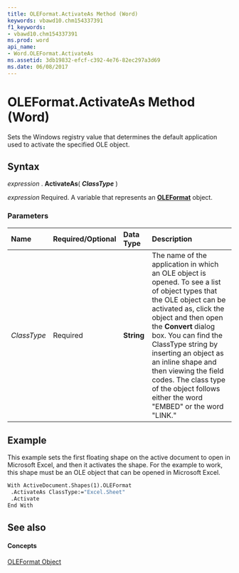 ```yaml
---
title: OLEFormat.ActivateAs Method (Word)
keywords: vbawd10.chm154337391
f1_keywords:
- vbawd10.chm154337391
ms.prod: word
api_name:
- Word.OLEFormat.ActivateAs
ms.assetid: 3db19832-efcf-c392-4e76-82ec297a3d69
ms.date: 06/08/2017
---
```



# OLEFormat.ActivateAs Method (Word)

Sets the Windows registry value that determines the default application used to activate the specified OLE object.


## Syntax

 _expression_ . **ActivateAs**( **_ClassType_** )

 _expression_ Required. A variable that represents an **[OLEFormat](Word.OLEFormat.md)** object.


### Parameters



|**Name**|**Required/Optional**|**Data Type**|**Description**|
|:-----|:-----|:-----|:-----|
| _ClassType_|Required| **String**|The name of the application in which an OLE object is opened. To see a list of object types that the OLE object can be activated as, click the object and then open the  **Convert** dialog box. You can find the ClassType string by inserting an object as an inline shape and then viewing the field codes. The class type of the object follows either the word "EMBED" or the word "LINK."|

## Example

This example sets the first floating shape on the active document to open in Microsoft Excel, and then it activates the shape. For the example to work, this shape must be an OLE object that can be opened in Microsoft Excel.


```vb
With ActiveDocument.Shapes(1).OLEFormat 
 .ActivateAs ClassType:="Excel.Sheet" 
 .Activate 
End With
```


## See also


#### Concepts


[OLEFormat Object](Word.OLEFormat.md)

